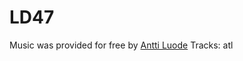 # LD47

Music was provided for free by [Antti Luode](https://www.reddit.com/r/gamedev/comments/fmuapg/i_have_released_my_2000_instrumental_pieces_free/)
Tracks: atl
